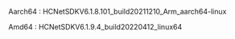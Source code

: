 Aarch64 : HCNetSDKV6.1.8.101_build20211210_Arm_aarch64-linux

Amd64 : HCNetSDKV6.1.9.4_build20220412_linux64

